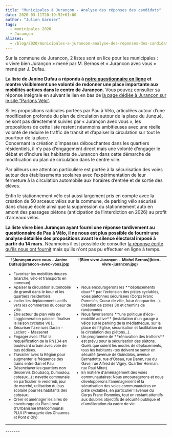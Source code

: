 ```yaml
---
title: "Municipales à Jurançon - Analyse des réponses des candidats"
date: 2020-03-11T20:19:52+01:00
author: "Julien Garnier"
tags:
  - municipales 2020
  - Jurançon
aliases:
  - /blog/2020/municipales-a-jurancon-analyse-des-reponses-des-candidats/
---
```


Sur la commune de Jurancon, 2 listes sont en lice pour les municipales : « vivre bien Jurançon » mené par M. Bernos et « Jurancon avec vous » mené par J. Dufau.

**La liste de Janine Dufau a répondu à [notre questionnaire en ligne]() et montre visiblement une volonté de redonner une place importante aux mobilités actives dans le centre de Jurançon.**  Vous pouvez consulter sa réponse intégrale en suivant le lien en bas de [la page dédiée à Jurançon sur le site “Parlons Vélo”](https://municipales2020.parlons-velo.fr/e/jurancon).

Si les propositions radicales portées par Pau à Vélo, articulées autour d’une modification profonde du plan de circulation autour de la place du Junqué, ne sont pas directement suivies par « Jurançon avec vous », les propositions de cette liste restent néanmoins ambitieuses avec une réelle volonté de réduire le traffic de transit et d’apaiser la circulation sur tout le pourtour de la place.   
Concernant la création d’impasses débouchantes dans les quartiers résidentiels, il n’y pas d’engagement direct mais une volonté d’engager le débat et d’inclure les habitants de Jurancon dans cette démarche de modification du plan de circulation dans le centre ville.

Par ailleurs une attention particulière est portée à la sécurisation des voies autour des établissements scolaires avec l’expérimentation de leur fermeture à la circulation automobile aux horaires d’entrée et de sortie des élèves.

Enfin le stationnement vélo est aussi largement pris en compte avec la création de 50 arceaux vélos sur la commune, de parking vélo sécurisé dans chaque école ainsi que la suppression du stationnement auto en amont des passages piétons (anticipation de l’interdiction en 2026) au profit d’arceaux vélos.

**La liste vivre bien Jurançon ayant fourni une réponse tardivement au questionnaire de Pau à Vélo, il ne nous est plus possible de fournir une analyse détaillée des propositions avant le silence électoral imposé à partir du 14 mars.** 
Néanmoins il est possible de consulter [la réponse écrite qu'ils nous ont fournit](vivre-bien-jurancon-reponse-a-pau-a-velo.pdf) mais qu'ils n'ont pas pu effectuer en ligne à temps.

<table style="font-size:smaller">
<tr>
<th>![Jurançon avec vous - Janine Dufau](jurancon-avec-vous.jpg)</td>
<th>![Bien vivre Jurançon - Michel Bernos](bien-vivre-jurancon.jpg)</td>
</tr>
<tr>
  <td>
    <ul>
      <li> Favoriser les mobilités douces (marche, vélo et transports en commun).</li>
      <li>Apaiser la circulation automobile de gransit dans le bour et les quartiers résidentiels</li>
      <li>Inciter les déplacements actifs vers les commerces du coeur de ville.</li>
      <li>Etre acteur du plan vélo de l'agglomération paloise: finaliser la liaison cyclable V81.</li>
      <li>Sécuriser l'axe rues Daran - Leclerc - Massenet</li>
      <li>Engager avec l'Etat la requalification de la RN134 en boulevard urbain avec voie de bus dédiées.</li>
      <li>Travailler avec la Région pour augmenter la fréquence des trains entre Gan et Pau</li>
      <li> Désenclaver les quartiers non desservis (Soubacq, Dumoulou, coteaux...) : navette communale en particulier le vendredi, jour de marché, utilisation du bus scolaire pour les habitants des coteaux.</li>
      <li>Créer et aménager les aires de covoiturage du Plan Local d'Urbanisme Intercommunal PLUI (Fromagerie des Chaumes et Pont d'Oly)</li>
    </ul>
  </td>
  <td>
    <ul>
      <li>Nous encouragerons les **déplacements doux** par l'extension des pistes cyclables, voies piétonnes sécurisées (Corps Franc Pommiès, Coeur de ville, futur écoquartier...). Création de zones 30 et chemins de randonnées</li>
      <li>Nous favoriserons **une politique d'éco-mobilité active** (installation d'un garage à vélos sur le parking de la médiathèque, sur la place de l'Eglise, sécurisation et facilitation de la circulation des piétons...).</li>
      <li>Un programme de **rénovation des trottoirs** est prévu pour la sécurisation des piétons. Quels que soient les modes de déplacements, tous les habitants-tes doivent se sentir en sécurité (avenue de Guindalos, avenue Bernadotte, rue d'Ossau, rue Daran, rue du Gave, rue Alfred de Vigny. Quartier Herman, rue Paul Mirat).</li>
      <li>En matière d'aménagement des voies communautaires: Nous encouragerons et nous développerons l'aménagement et la sécurisation des voies communautaires en piste cyclables, en particulier l'avenue du Corps Franc Pommiès, tout en restant attentifs aux doubles objectifs de sécurité publique et d'amélioration du cadre de vie.</li>
    </ul>
  </td>
</tr>
</table>
-------
